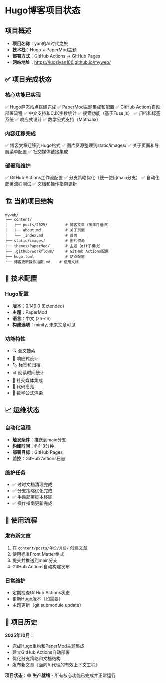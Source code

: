 # Hugo博客项目状态

## 项目概述
- **项目名称**：yan的AI时代之旅
- **技术栈**：Hugo + PaperMod主题
- **部署方式**：GitHub Actions → GitHub Pages
- **网站地址**：https://luoziyan100.github.io/myweb/

## ✅ 项目完成状态

### 核心功能已实现
✅ Hugo静态站点搭建完成
✅ PaperMod主题集成和配置
✅ GitHub Actions自动部署流程
✅ 中文支持和CJK字数统计
✅ 搜索功能（基于Fuse.js）
✅ 归档和标签系统
✅ 响应式设计
✅ 数学公式支持（MathJax）

### 内容迁移完成
✅ 博客文章迁移到Hugo格式
✅ 图片资源整理到static/images/
✅ 关于页面和导航菜单配置
✅ 社交媒体链接集成

### 部署和维护
✅ GitHub Actions工作流配置
✅ 分支策略优化（统一使用main分支）
✅ 自动化部署流程测试
✅ 文档和操作指南更新

## 🏗️ 当前项目结构

```
myweb/
├── content/
│   ├── posts/2025/        # 博客文章（按年月组织）
│   ├── about.md           # 关于页面
│   └── _index.md          # 首页
├── static/images/         # 图片资源
├── themes/PaperMod/       # 主题（git子模块）
├── .github/workflows/     # GitHub Actions配置
├── hugo.toml              # 站点配置
└── 博客更新操作指南.md    # 使用文档
```

## 🎯 技术配置

### Hugo配置
- **版本**：0.149.0 (Extended)
- **主题**：PaperMod
- **语言**：中文 (zh-cn)
- **构建选项**：minify, 未来文章可见

### 功能特性
- 🔍 全文搜索
- 📱 响应式设计
- 🏷️ 标签和归档
- 📊 阅读时间统计
- 🔗 社交媒体集成
- 📝 代码高亮
- 🧮 数学公式渲染

## 📈 运维状态

### 自动化流程
- **触发条件**：推送到main分支
- **构建时间**：约1-3分钟
- **部署目标**：GitHub Pages
- **监控**：GitHub Actions日志

### 维护任务
- ✅ 过时文档清理完成
- ✅ 分支策略优化完成
- ✅ 手动部署脚本移除
- ✅ 操作指南更新完成

## 🚀 使用流程

### 发布新文章
1. 在 `content/posts/年份/月份/` 创建文章
2. 使用标准Front Matter格式
3. 提交并推送到main分支
4. GitHub Actions自动构建发布

### 日常维护
- 定期检查GitHub Actions状态
- 更新Hugo版本（如需要）
- 主题更新（git submodule update）

## 📝 项目历史

**2025年10月**：
- 完成Hugo重构和PaperMod主题集成
- 建立GitHub Actions自动部署
- 优化分支策略和文档结构
- 发布新文章《面向AI代理的有效上下文工程》

**项目状态**：🟢 **生产就绪** - 所有核心功能已完成并正常运行